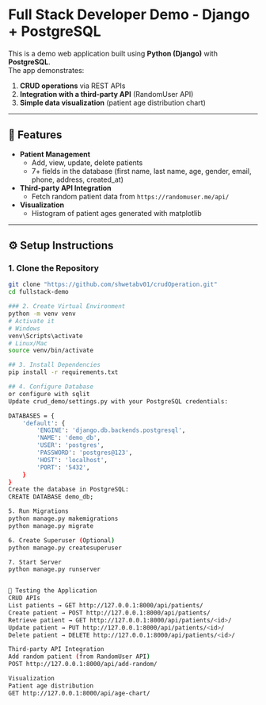 # Full Stack Developer Demo - Django + PostgreSQL

This is a demo web application built using **Python (Django)** with **PostgreSQL**.  
The app demonstrates:
1. **CRUD operations** via REST APIs  
2. **Integration with a third-party API** (RandomUser API)  
3. **Simple data visualization** (patient age distribution chart)  

---

## 🚀 Features

- **Patient Management**
  - Add, view, update, delete patients
  - 7+ fields in the database (first name, last name, age, gender, email, phone, address, created_at)
- **Third-party API Integration**
  - Fetch random patient data from `https://randomuser.me/api/`
- **Visualization**
  - Histogram of patient ages generated with matplotlib

---

## ⚙️ Setup Instructions

### 1. Clone the Repository
```bash
git clone "https://github.com/shwetabv01/crudOperation.git"
cd fullstack-demo

### 2. Create Virtual Environment
python -m venv venv
# Activate it
# Windows
venv\Scripts\activate
# Linux/Mac
source venv/bin/activate

## 3. Install Dependencies
pip install -r requirements.txt

## 4. Configure Database
or configure with sqlit
Update crud_demo/settings.py with your PostgreSQL credentials:

DATABASES = {
    'default': {
        'ENGINE': 'django.db.backends.postgresql',
        'NAME': 'demo_db',
        'USER': 'postgres',
        'PASSWORD': 'postgres@123',
        'HOST': 'localhost',
        'PORT': '5432',
    }
}
Create the database in PostgreSQL:
CREATE DATABASE demo_db;

5. Run Migrations
python manage.py makemigrations
python manage.py migrate

6. Create Superuser (Optional)
python manage.py createsuperuser

7. Start Server
python manage.py runserver


🧪 Testing the Application
CRUD APIs
List patients → GET http://127.0.0.1:8000/api/patients/
Create patient → POST http://127.0.0.1:8000/api/patients/
Retrieve patient → GET http://127.0.0.1:8000/api/patients/<id>/
Update patient → PUT http://127.0.0.1:8000/api/patients/<id>/
Delete patient → DELETE http://127.0.0.1:8000/api/patients/<id>/

Third-party API Integration
Add random patient (from RandomUser API)
POST http://127.0.0.1:8000/api/add-random/

Visualization
Patient age distribution
GET http://127.0.0.1:8000/api/age-chart/


